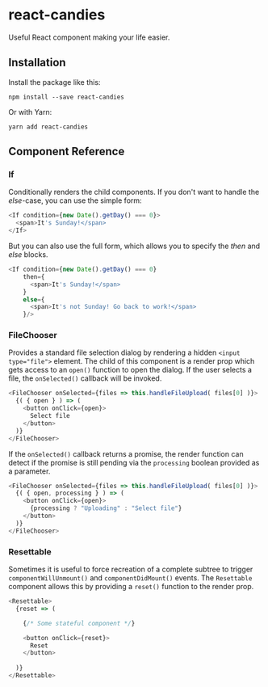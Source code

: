 # react-candies

Useful React component making your life easier.

## Installation

Install the package like this:

    npm install --save react-candies
    
Or with Yarn:

    yarn add react-candies

## Component Reference

### If

Conditionally renders the child components. If you don't want to handle the *else*-case, you can use the
simple form:

```typescript jsx
<If condition={new Date().getDay() === 0}>
  <span>It's Sunday!</span>
</If>
```

But you can also use the full form, which allows you to specify the *then* and *else* blocks.

```typescript jsx
<If condition={new Date().getDay() === 0}
    then={
      <span>It's Sunday!</span>
    }
    else={
      <span>It's not Sunday! Go back to work!</span>
    }/>
```

### FileChooser

Provides a standard file selection dialog by rendering a hidden `<input type="file">` element.
The child of this component is a render prop which gets access to an `open()` function to open the dialog.
If the user selects a file, the `onSelected()` callback will be invoked.

```typescript jsx
<FileChooser onSelected={files => this.handleFileUpload( files[0] )}>
  {( { open } ) => (
    <button onClick={open}>
      Select file
    </button>
  )}
</FileChooser>
```

If the `onSelected()` callback returns a promise, the render function can detect if the promise is still pending
via the `processing` boolean provided as a parameter.

```typescript jsx
<FileChooser onSelected={files => this.handleFileUpload( files[0] )}>
  {( { open, processing } ) => (
    <button onClick={open}>
      {processing ? "Uploading" : "Select file"}
    </button>
  )}
</FileChooser>
```

### Resettable

Sometimes it is useful to force recreation of a complete subtree to trigger `componentWillUnmount()` and
`componentDidMount()` events. The `Resettable` component allows this by providing a `reset()` function
to the render prop.

```typescript jsx
<Resettable>
  {reset => (

    {/* Some stateful component */}

    <button onClick={reset}>
      Reset
    </button>
      
  )}
</Resettable>
```